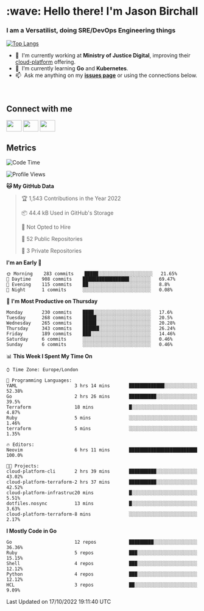 <h1 align="left" id="jason-title">:wave: Hello there! I'm Jason Birchall</h1>
<h3 align="left">I am a Versatilist, doing SRE/DevOps Engineering things</h3>

[![Top Langs](https://github-readme-stats.vercel.app/api?username=jasonBirchall&show_icons=true&count_private=true&include_all_commits=true&theme=gruvbox)](https://github.com/anuraghazra/github-readme-stats)

- :office: &nbsp;I'm currently working at **Ministry of Justice Digital**, improving their [cloud-platform](https://github.com/ministryofjustice/cloud-platform) offering.
- :seedling: &nbsp;I’m currently learning **Go** and **Kubernetes**.
- :mailbox: &nbsp;Ask me anything on my **[issues page]** or using the connections below.


<br>

<h2>Connect with me</h2>
<p>
<a href="https://twitter.com/jsonBirchall" target="blank"><img align="center" src="https://cdn.jsdelivr.net/npm/simple-icons@3.0.1/icons/twitter.svg" alt="" height="30" width="40" /></a>
<a href="https://keybase.io/json0" target="blank"><img align="center" src="https://cdn.jsdelivr.net/npm/simple-icons@3.0.1/icons/keybase.svg" alt="" height="30" width="40" /></a>
<a href="https://www.reddit.com/user/kakorate" target="blank"><img align="center" src="https://cdn.jsdelivr.net/npm/simple-icons@3.0.1/icons/reddit.svg" alt="" height="30" width="40" /></a>
</p>

<h2>Metrics</h2>

<!--START_SECTION:waka-->
![Code Time](http://img.shields.io/badge/Code%20Time-812%20hrs%2044%20mins-blue)

![Profile Views](http://img.shields.io/badge/Profile%20Views-2-blue)

**🐱 My GitHub Data** 

> 🏆 1,543 Contributions in the Year 2022
 > 
> 📦 44.4 kB Used in GitHub's Storage 
 > 
> 🚫 Not Opted to Hire
 > 
> 📜 52 Public Repositories 
 > 
> 🔑 3 Private Repositories  
 > 
**I'm an Early 🐤** 

```text
🌞 Morning    283 commits    █████░░░░░░░░░░░░░░░░░░░░   21.65% 
🌆 Daytime    908 commits    █████████████████░░░░░░░░   69.47% 
🌃 Evening    115 commits    ██░░░░░░░░░░░░░░░░░░░░░░░   8.8% 
🌙 Night      1 commits      ░░░░░░░░░░░░░░░░░░░░░░░░░   0.08%

```
📅 **I'm Most Productive on Thursday** 

```text
Monday       230 commits    ████░░░░░░░░░░░░░░░░░░░░░   17.6% 
Tuesday      268 commits    █████░░░░░░░░░░░░░░░░░░░░   20.5% 
Wednesday    265 commits    █████░░░░░░░░░░░░░░░░░░░░   20.28% 
Thursday     343 commits    ██████░░░░░░░░░░░░░░░░░░░   26.24% 
Friday       189 commits    ███░░░░░░░░░░░░░░░░░░░░░░   14.46% 
Saturday     6 commits      ░░░░░░░░░░░░░░░░░░░░░░░░░   0.46% 
Sunday       6 commits      ░░░░░░░░░░░░░░░░░░░░░░░░░   0.46%

```


📊 **This Week I Spent My Time On** 

```text
⌚︎ Time Zone: Europe/London

💬 Programming Languages: 
YAML                     3 hrs 14 mins       █████████████░░░░░░░░░░░░   52.38% 
Go                       2 hrs 26 mins       ██████████░░░░░░░░░░░░░░░   39.5% 
Terraform                18 mins             █░░░░░░░░░░░░░░░░░░░░░░░░   4.87% 
Ruby                     5 mins              ░░░░░░░░░░░░░░░░░░░░░░░░░   1.46% 
terraform                5 mins              ░░░░░░░░░░░░░░░░░░░░░░░░░   1.35%

🔥 Editors: 
Neovim                   6 hrs 11 mins       █████████████████████████   100.0%

🐱‍💻 Projects: 
cloud-platform-cli       2 hrs 39 mins       ██████████░░░░░░░░░░░░░░░   43.02% 
cloud-platform-terraform-2 hrs 37 mins       ██████████░░░░░░░░░░░░░░░   42.52% 
cloud-platform-infrastruc20 mins             █░░░░░░░░░░░░░░░░░░░░░░░░   5.51% 
dotfiles.nosync          13 mins             █░░░░░░░░░░░░░░░░░░░░░░░░   3.63% 
cloud-platform-terraform-8 mins              ░░░░░░░░░░░░░░░░░░░░░░░░░   2.17%

```

**I Mostly Code in Go** 

```text
Go                       12 repos            █████████░░░░░░░░░░░░░░░░   36.36% 
Ruby                     5 repos             ███░░░░░░░░░░░░░░░░░░░░░░   15.15% 
Shell                    4 repos             ███░░░░░░░░░░░░░░░░░░░░░░   12.12% 
Python                   4 repos             ███░░░░░░░░░░░░░░░░░░░░░░   12.12% 
HCL                      3 repos             ██░░░░░░░░░░░░░░░░░░░░░░░   9.09%

```



 Last Updated on 17/10/2022 19:11:40 UTC
<!--END_SECTION:waka-->

<!-- links -->

[issues page]: https://github.com/jasonBirchall/jasonBirchall/issues "jasonBirchall/issues"

